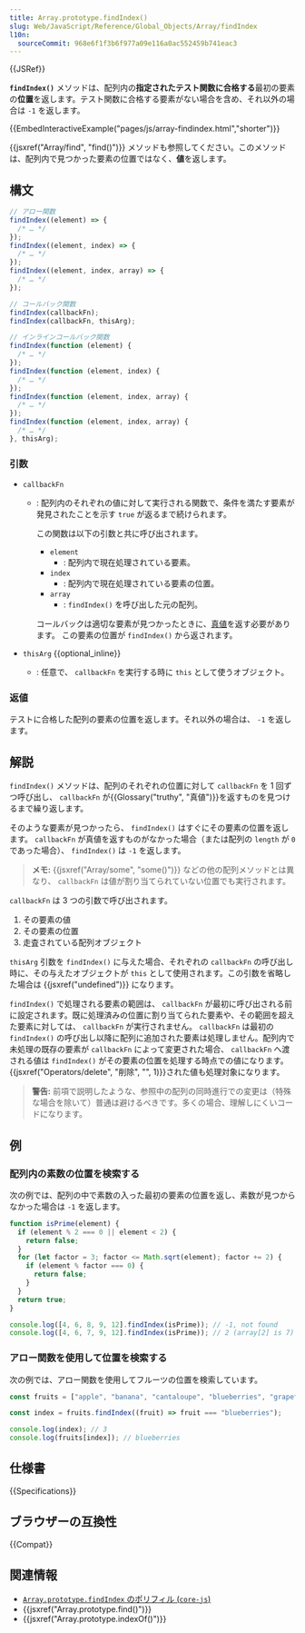 ```yaml
---
title: Array.prototype.findIndex()
slug: Web/JavaScript/Reference/Global_Objects/Array/findIndex
l10n:
  sourceCommit: 968e6f1f3b6f977a09e116a0ac552459b741eac3
---
```


{{JSRef}}

**`findIndex()`** メソッドは、配列内の**指定されたテスト関数に合格する**最初の要素の**位置**を返します。テスト関数に合格する要素がない場合を含め、それ以外の場合は `-1` を返します。

{{EmbedInteractiveExample("pages/js/array-findindex.html","shorter")}}

{{jsxref("Array/find", "find()")}} メソッドも参照してください。このメソッドは、配列内で見つかった要素の位置ではなく、**値**を返します。

## 構文

```js
// アロー関数
findIndex((element) => {
  /* … */
});
findIndex((element, index) => {
  /* … */
});
findIndex((element, index, array) => {
  /* … */
});

// コールバック関数
findIndex(callbackFn);
findIndex(callbackFn, thisArg);

// インラインコールバック関数
findIndex(function (element) {
  /* … */
});
findIndex(function (element, index) {
  /* … */
});
findIndex(function (element, index, array) {
  /* … */
});
findIndex(function (element, index, array) {
  /* … */
}, thisArg);
```

### 引数

- `callbackFn`

  - : 配列内のそれぞれの値に対して実行される関数で、条件を満たす要素が発見されたことを示す `true` が返るまで続けられます。

    この関数は以下の引数と共に呼び出されます。

    - `element`
      - : 配列内で現在処理されている要素。
    - `index`
      - : 配列内で現在処理されている要素の位置。
    - `array`
      - : `findIndex()` を呼び出した元の配列。

    コールバックは適切な要素が見つかったときに、[真値](/ja/docs/Glossary/Truthy)を返す必要があります。
    この要素の位置が `findIndex()` から返されます。

- `thisArg` {{optional_inline}}
  - : 任意で、 `callbackFn` を実行する時に `this` として使うオブジェクト。

### 返値

テストに合格した配列の要素の位置を返します。それ以外の場合は、 `-1` を返します。

## 解説

`findIndex()` メソッドは、配列のそれぞれの位置に対して `callbackFn` を 1 回ずつ呼び出し、 `callbackFn` が{{Glossary("truthy", "真値")}}を返すものを見つけるまで繰り返します。

そのような要素が見つかったら、 `findIndex()` はすぐにその要素の位置を返します。 `callbackFn` が真値を返すものがなかった場合（または配列の `length` が `0` であった場合）、 `findIndex()` は `-1` を返します。

> **メモ:** {{jsxref("Array/some", "some()")}} などの他の配列メソッドとは異なり、 `callbackFn` は値が割り当てられていない位置でも実行されます。

`callbackFn` は 3 つの引数で呼び出されます。

1. その要素の値
2. その要素の位置
3. 走査されている配列オブジェクト

`thisArg` 引数を `findIndex()` に与えた場合、それぞれの `callbackFn` の呼び出し時に、その与えたオブジェクトが `this` として使用されます。この引数を省略した場合は {{jsxref("undefined")}} になります。

`findIndex()` で処理される要素の範囲は、 `callbackFn` が最初に呼び出される前に設定されます。既に処理済みの位置に割り当てられた要素や、その範囲を超えた要素に対しては、 `callbackFn` が実行されません。 `callbackFn` は最初の `findIndex()` の呼び出し以降に配列に追加された要素は処理しません。配列内で未処理の既存の要素が `callbackFn` によって変更された場合、 `callbackFn` へ渡される値は `findIndex()` がその要素の位置を処理する時点での値になります。{{jsxref("Operators/delete", "削除", "", 1)}}された値も処理対象になります。

> **警告:** 前項で説明したような、参照中の配列の同時進行での変更は（特殊な場合を除いて）普通は避けるべきです。多くの場合、理解しにくいコードになります。

## 例

### 配列内の素数の位置を検索する

次の例では、配列の中で素数の入った最初の要素の位置を返し、素数が見つからなかった場合は `-1` を返します。

```js
function isPrime(element) {
  if (element % 2 === 0 || element < 2) {
    return false;
  }
  for (let factor = 3; factor <= Math.sqrt(element); factor += 2) {
    if (element % factor === 0) {
      return false;
    }
  }
  return true;
}

console.log([4, 6, 8, 9, 12].findIndex(isPrime)); // -1, not found
console.log([4, 6, 7, 9, 12].findIndex(isPrime)); // 2 (array[2] is 7)
```

### アロー関数を使用して位置を検索する

次の例では、アロー関数を使用してフルーツの位置を検索しています。

```js
const fruits = ["apple", "banana", "cantaloupe", "blueberries", "grapefruit"];

const index = fruits.findIndex((fruit) => fruit === "blueberries");

console.log(index); // 3
console.log(fruits[index]); // blueberries
```

## 仕様書

{{Specifications}}

## ブラウザーの互換性

{{Compat}}

## 関連情報

- [`Array.prototype.findIndex` のポリフィル (`core-js`)](https://github.com/zloirock/core-js#ecmascript-array)
- {{jsxref("Array.prototype.find()")}}
- {{jsxref("Array.prototype.indexOf()")}}
